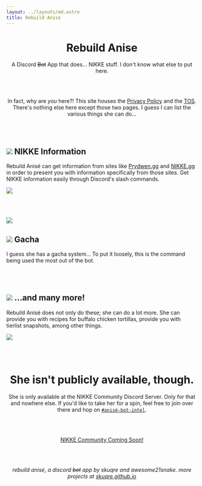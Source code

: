 ```yaml
---
layout: ../layouts/md.astro
title: Rebuild Anisé
---
```


<div style="text-align: center;">

# Rebuild Anise

A Discord ~~Bot~~ App that does... NIKKE stuff. I don't know what else to put here.

<br><br>

In fact, why are *you* here?! This site houses the [Privacy Policy](/rb-anise/privacy/) and the [TOS](/rb-anise/tos/). There's nothing else here except those two pages. I guess I can list the various things she can do...

</div>

<br><br>

<div class="side-wrapper">
<div class="side-element">

<h2><img class="header-img" src="https://cdn.discordapp.com/emojis/1240673618917326978.png" /> NIKKE Information</h2>

Rebuild Anisé can get information from sites like [Prydwen.gg](https://prydwen.gg/nikke/) and [NIKKE.gg](https://nikke.gg/) in order to present you with information specifically from those sites. Get NIKKE information easily through Discord's slash commands.

</div>

<div class="side-element">

![](https://anis.is-ne.at/6AUzMl6ya.png)

</div>
</div>

<br><br>

<div class="side-wrapper">
<div class="side-element">

![](https://anis.is-ne.at/6AUBXJwMd.png)

</div>

<div class="side-element">

<h2><img class="header-img" src="https://cdn.discordapp.com/emojis/1240674643954761740.png" /> Gacha</h2>

I guess she has a gacha system... To put it loosely, this is the command being used the most out of the bot.

</div>
</div>

<br><br>

<div class="side-wrapper">
<div class="side-element">

<h2><img class="header-img" src="https://cdn.discordapp.com/emojis/1240674639894675586.png" /> ...and many more!</h2>

Rebuild Anisé does not only do these; she can do a lot more. She can provide you with recipes for buffalo chicken tortillas, provide you with tierlist snapshots, among other things.

</div>

<div class="side-element">

![](https://anis.is-ne.at/6AUEG_lkx.png)

</div>
</div>

<br><br>

<div style="text-align: center;">

# She isn't publicly available, though.

She is only available at the NIKKE Community Discord Server. Only for that and nowhere else. If you'd like to take her for a spin, feel free to join over there and hop on [`#anisé-bot-intel`](https://discord.com/channels/968096627002851379/1056120875612651570/).

<br><br>

<div class="button-tray">
<a class="button" href="https://discord.gg/nikke/">
<i class='bx bxl-discord-alt'></i> NIKKE Community
</a>
<a class="button disabled" href="https://github.com/skuqre/rb-anise/
">
<i class='bx bxl-github'></i> Coming Soon!
</a>
</div>

<br><br>

<span class="wtm">

*rebuild anisé, a discord ~~bot~~ app by skuqre and awesome21snake. more projects at [skuqre.github.io](https://skuqre.github.io/)*

</span>

<br><br><br><br>

</div>

